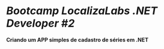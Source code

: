 # *Bootcamp LocalizaLabs .NET Developer #2*
**Criando um APP simples de cadastro de séries em .NET**

 
